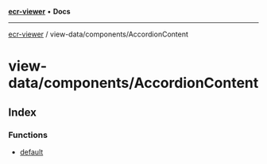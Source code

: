 [**ecr-viewer**](../../../README.md) • **Docs**

***

[ecr-viewer](../../../README.md) / view-data/components/AccordionContent

# view-data/components/AccordionContent

## Index

### Functions

- [default](functions/default.md)
